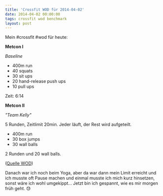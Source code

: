 ```yaml
---
title: 'Crossfit WOD für 2014-04-02'
date: 2014-04-02 00:00:00 
tags: crossfit wod benchmark
layout: post
---
```

Mein #crossfit #wod für heute:

**Metcon I**

*Baseline*

* 400m run
* 40 squats
* 30 sit ups
* 20 hand-release push ups
* 10 pull ups

Zeit: 6:14

**Metcon II**

*"Team Kelly"*

5 Runden, Zeitlimit 20min. Jeder läuft, der Rest wird aufgeteilt. 

* 400m run
* 30 box jumps
* 30 wall balls

2 Runden und 20 wall balls.

([Quelle WOD][0])

Danach war ich noch beim Yoga, aber da war dann mein Limit erreicht und ich musste oft Pause machen und einmal musste ich mich kurz hinsetzen, sonst wäre ich wohl umgekippt... Jetzt bin ich gespannt, wie es mir morgen früh geht. :sweat:

[0]: http://www.crossfithh.de/1/post/2014/04/workout-wednesday11.html

